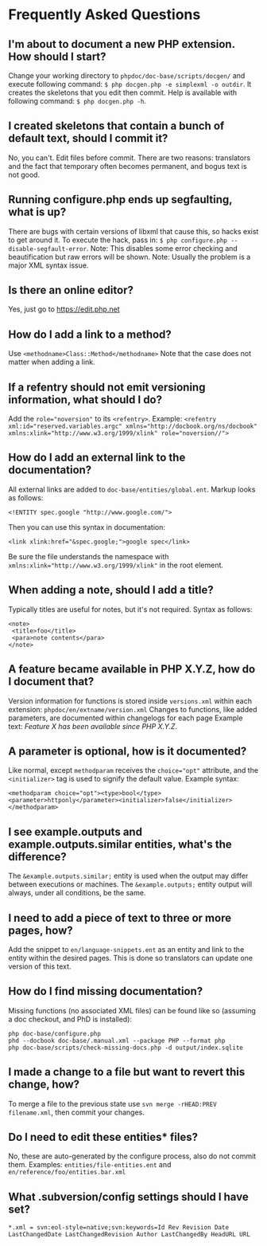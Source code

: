 # Frequently Asked Questions

## I'm about to document a new PHP extension. How should I start?
Change your working directory to `phpdoc/doc-base/scripts/docgen/` and execute following command:
`$ php docgen.php -e simplexml -o outdir`. It creates the skeletons that you edit then commit.
Help is available with following command: `$ php docgen.php -h`.

## I created skeletons that contain a bunch of default text, should I commit it?
No, you can't. Edit files before commit. There are two reasons: translators and the fact that temporary
often becomes permanent, and bogus text is not good.

## Running configure.php ends up segfaulting, what is up?
There are bugs with certain versions of libxml that cause this, so hacks exist to get around it.
To execute the hack, pass in: `$ php configure.php --disable-segfault-error`.
Note: This disables some error checking and beautification but raw errors will be shown.
Note: Usually the problem is a major XML syntax issue.

## Is there an online editor?
Yes, just go to https://edit.php.net

## How do I add a link to a method?
Use `<methodname>Class::Method</methodname>` Note that the case does not matter when adding a link.

## If a refentry should not emit versioning information, what should I do?
Add the `role="noversion"` to its `<refentry>`. Example: `<refentry xml:id="reserved.variables.argc" xmlns="http://docbook.org/ns/docbook" xmlns:xlink="http://www.w3.org/1999/xlink" role="noversion//">`

## How do I add an external link to the documentation?
All external links are added to `doc-base/entities/global.ent`. Markup looks as follows:
```
<!ENTITY spec.google "http://www.google.com/">
```
Then you can use this syntax in documentation:
```
<link xlink:href="&spec.google;">google spec</link>
```
Be sure the file understands the namespace with `xmlns:xlink="http://www.w3.org/1999/xlink"` in the root element.

## When adding a note, should I add a title?
Typically titles are useful for notes, but it's not required. Syntax as follows:
```
<note>
 <title>foo</title>
 <para>note contents</para>
</note>
```

## A feature became available in PHP X.Y.Z, how do I document that?
Version information for functions is stored inside `versions.xml` within each extension: `phpdoc/en/extname/version.xml`
Changes to functions, like added parameters, are documented within changelogs for each page
Example text: *Feature X has been available since PHP X.Y.Z*.

## A parameter is optional, how is it documented?
Like normal, except `methodparam` receives the `choice="opt"` attribute, and the `<initializer>` tag is used
to signify the default value. Example syntax:
```
<methodparam choice="opt"><type>bool</type><parameter>httponly</parameter><initializer>false</initializer></methodparam>
```

## I see example.outputs and example.outputs.similar entities, what's the difference?
The `&example.outputs.similar;` entity is used when the output may differ between executions or machines.
The `&example.outputs;` entity output will always, under all conditions, be the same.

## I need to add a piece of text to three or more pages, how?
Add the snippet to `en/language-snippets.ent` as an entity and link to the entity within the desired pages.
This is done so translators can update one version of this text.

## How do I find missing documentation?
Missing functions (no associated XML files) can be found like so (assuming a doc checkout, and PhD is installed):
```
php doc-base/configure.php
phd --docbook doc-base/.manual.xml --package PHP --format php
php doc-base/scripts/check-missing-docs.php -d output/index.sqlite
```

## I made a change to a file but want to revert this change, how?
To merge a file to the previous state use `svn merge -rHEAD:PREV filename.xml`, then commit your changes.

## Do I need to edit these entities* files?
No, these are auto-generated by the configure process, also do not commit them.
Examples: `entities/file-entities.ent` and `en/reference/foo/entities.bar.xml`

## What .subversion/config settings should I have set?
```
*.xml = svn:eol-style=native;svn:keywords=Id Rev Revision Date LastChangedDate LastChangedRevision Author LastChangedBy HeadURL URL
```